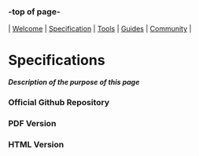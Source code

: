 ### -top of page-
| [Welcome](index) |  [Specification](page2) | [Tools](page3) | [Guides](page4) | [Community](page5) |

# Specifications
_**Description of the purpose of this page**_

### Official Github Repository

### PDF Version

### HTML Version


